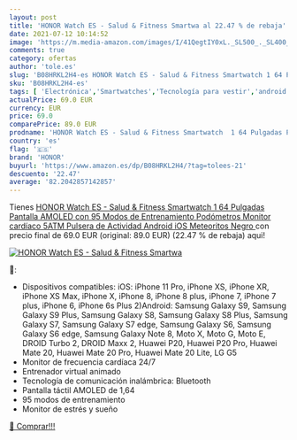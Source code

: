 ```yaml
---
layout: post
title: 'HONOR Watch ES - Salud & Fitness Smartwa al 22.47 % de rebaja'
date: 2021-07-12 10:14:52
image: 'https://m.media-amazon.com/images/I/41QegtIY0xL._SL500_._SL400_.jpg'
comments: true
category: ofertas
author: 'tole.es'
slug: 'B08HRKL2H4-es HONOR Watch ES - Salud & Fitness Smartwatch 1 64 Pulgadas...'
sku: 'B08HRKL2H4-es'
tags: [ 'Electrónica','Smartwatches','Tecnología para vestir','android','honor', ]
actualPrice: 69.0 EUR
currency: EUR
price: 69.0
comparePrice: 89.0 EUR
prodname: 'HONOR Watch ES - Salud & Fitness Smartwatch  1 64 Pulgadas Pantalla AMOLED con 95 Modos de Entrenamiento  Podómetros  Monitor cardíaco  5ATM Pulsera de Actividad Android iOS  Meteoritos Negro '
country: 'es'
flag: '🇪🇸'
brand: 'HONOR'
buyurl: 'https://www.amazon.es/dp/B08HRKL2H4/?tag=tolees-21'
descuento: '22.47'
average: '82.2042857142857'
---
```


Tienes [HONOR Watch ES - Salud & Fitness Smartwatch  1 64 Pulgadas Pantalla AMOLED con 95 Modos de Entrenamiento  Podómetros  Monitor cardíaco  5ATM Pulsera de Actividad Android iOS  Meteoritos Negro ](https://www.amazon.es/dp/B08HRKL2H4/?tag=tolees-21) con precio final de  69.0 EUR (original: 89.0 EUR) (22.47 %  de rebaja) aqui!

[![HONOR Watch ES - Salud & Fitness Smartwa](https://m.media-amazon.com/images/I/41QegtIY0xL._SL500_._SL400_.jpg)](https://www.amazon.es/dp/B08HRKL2H4/?tag=tolees-21)

🔎:

- Dispositivos compatibles: iOS: iPhone 11 Pro, iPhone XS, iPhone XR, iPhone XS Max, iPhone X, iPhone 8, iPhone 8 plus, iPhone 7, iPhone 7 plus, iPhone 6, iPhone 6s Plus 2)Android: Samsung Galaxy S9, Samsung Galaxy S9 Plus, Samsung Galaxy S8, Samsung Galaxy S8 Plus, Samsung Galaxy S7, Samsung Galaxy S7 edge, Samsung Galaxy S6, Samsung Galaxy S6 edge, Samsung Galaxy Note 8, Moto X, Moto G, Moto E, DROID Turbo 2, DROID Maxx 2, Huawei P20, Huawei P20 Pro, Huawei Mate 20, Huawei Mate 20 Pro, Huawei Mate 20 Lite, LG G5
- Monitor de frecuencia cardíaca 24/7
- Entrenador virtual animado
- Tecnología de comunicación inalámbrica: Bluetooth
- Pantalla táctil AMOLED de 1,64
- 95 modos de entrenamiento
- Monitor de estrés y sueño

[🛒 Comprar!!!](https://www.amazon.es/dp/B08HRKL2H4/?tag=tolees-21)
